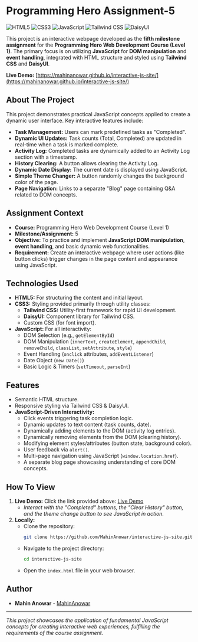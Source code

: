 # Programming Hero Assignment-5

![HTML5](https://img.shields.io/badge/HTML5-E34F26?style=flat-square&logo=html5&logoColor=white)
![CSS3](https://img.shields.io/badge/CSS3-1572B6?style=flat-square&logo=css3&logoColor=white)
![JavaScript](https://img.shields.io/badge/JavaScript-F7DF1E?style=flat-square&logo=javascript&logoColor=black)
![Tailwind CSS](https://img.shields.io/badge/Tailwind_CSS-06B6D4?style=flat-square&logo=tailwindcss&logoColor=white)
![DaisyUI](https://img.shields.io/badge/DaisyUI-5A0EF8?style=flat-square&logo=daisyui&logoColor=white)

This project is an interactive webpage developed as the **fifth milestone assignment** for the **Programming Hero Web Development Course (Level 1)**. The primary focus is on utilizing **JavaScript** for **DOM manipulation** and **event handling**, integrated with HTML structure and styled using **Tailwind CSS** and **DaisyUI**.

**Live Demo:** [https://mahinanowar.github.io/interactive-js-site/](https://mahinanowar.github.io/interactive-js-site/)

## About The Project

This project demonstrates practical JavaScript concepts applied to create a dynamic user interface. Key interactive features include:

*   **Task Management:** Users can mark predefined tasks as "Completed".
*   **Dynamic UI Updates:** Task counts (Total, Completed) are updated in real-time when a task is marked complete.
*   **Activity Log:** Completed tasks are dynamically added to an Activity Log section with a timestamp.
*   **History Clearing:** A button allows clearing the Activity Log.
*   **Dynamic Date Display:** The current date is displayed using JavaScript.
*   **Simple Theme Changer:** A button randomly changes the background color of the page.
*   **Page Navigation:** Links to a separate "Blog" page containing Q&A related to DOM concepts.

## Assignment Context

*   **Course:** Programming Hero Web Development Course (Level 1)
*   **Milestone/Assignment:** 5
*   **Objective:** To practice and implement **JavaScript DOM manipulation**, **event handling**, and basic dynamic web functionalities.
*   **Requirement:** Create an interactive webpage where user actions (like button clicks) trigger changes in the page content and appearance using JavaScript.

## Technologies Used

*   **HTML5:** For structuring the content and initial layout.
*   **CSS3:** Styling provided primarily through utility classes:
    *   **Tailwind CSS:** Utility-first framework for rapid UI development.
    *   **DaisyUI:** Component library for Tailwind CSS.
    *   Custom CSS (for font import).
*   **JavaScript:** For all interactivity:
    *   DOM Selection (e.g., `getElementById`)
    *   DOM Manipulation (`innerText`, `createElement`, `appendChild`, `removeChild`, `classList`, `setAttribute`, `style`)
    *   Event Handling (`onclick` attributes, `addEventListener`)
    *   Date Object (`new Date()`)
    *   Basic Logic & Timers (`setTimeout`, `parseInt`)

## Features

*   Semantic HTML structure.
*   Responsive styling via Tailwind CSS & DaisyUI.
*   **JavaScript-Driven Interactivity:**
    *   Click events triggering task completion logic.
    *   Dynamic updates to text content (task counts, date).
    *   Dynamically adding elements to the DOM (activity log entries).
    *   Dynamically removing elements from the DOM (clearing history).
    *   Modifying element styles/attributes (button state, background color).
    *   User feedback via `alert()`.
    *   Multi-page navigation using JavaScript (`window.location.href`).
    *   A separate blog page showcasing understanding of core DOM concepts.

## How To View

1.  **Live Demo:** Click the link provided above: [Live Demo](https://mahinanowar.github.io/interactive-js-site/)
    *   *Interact with the "Completed" buttons, the "Clear History" button, and the theme change button to see JavaScript in action.*
2.  **Locally:**
    *   Clone the repository:
        ```bash
        git clone https://github.com/MahinAnowar/interactive-js-site.git
        ```
    *   Navigate to the project directory:
        ```bash
        cd interactive-js-site
        ```
    *   Open the `index.html` file in your web browser.

## Author

*   **Mahin Anowar** - [MahinAnowar](https://github.com/MahinAnowar)

---

*This project showcases the application of fundamental JavaScript concepts for creating interactive web experiences, fulfilling the requirements of the course assignment.*
